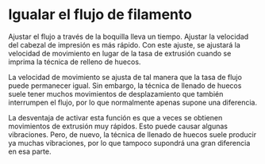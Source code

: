 Igualar el flujo de filamento
====
Ajustar el flujo a través de la boquilla lleva un tiempo. Ajustar la velocidad del cabezal de impresión es más rápido. Con este ajuste, se ajustará la velocidad de movimiento en lugar de la tasa de extrusión cuando se imprima la técnica de relleno de huecos.

La velocidad de movimiento se ajusta de tal manera que la tasa de flujo puede permanecer igual. Sin embargo, la técnica de llenado de huecos suele tener muchos movimientos de desplazamiento que también interrumpen el flujo, por lo que normalmente apenas supone una diferencia.

La desventaja de activar esta función es que a veces se obtienen movimientos de extrusión muy rápidos. Esto puede causar algunas vibraciones. Pero, de nuevo, la técnica de llenado de huecos suele producir ya muchas vibraciones, por lo que tampoco supondrá una gran diferencia en esa parte.